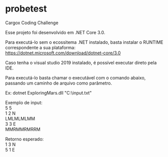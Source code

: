 # probetest
Cargox Coding Challenge

Esse projeto foi desenvolvido em .NET Core 3.0.

Para executá-lo sem o ecossitema .NET instalado, basta instalar o RUNTIME correspondente a sua plataforma: https://dotnet.microsoft.com/download/dotnet-core/3.0

Caso tenha o visual studio 2019 instalado, é possível executar direto pela IDE.

Para executá-lo basta chamar o executável com o comando abaixo, passando um caminho de arquivo como parâmetro.

Ex:
dotnet ExploringMars.dll "C:\input.txt"

Exemplo de input: <br/>
5 5 <br/>
1 2 N <br/>
LMLMLMLMM <br/>
3 3 E <br/>
MMRMMRMRRM <br/>


Retorno esperado:<br/>
1 3 N <br/>
5 1 E <br/>
